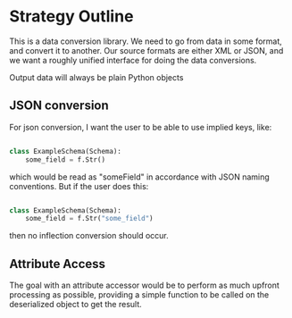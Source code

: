 # Strategy Outline

This is a data conversion library. We need to go from data in some format, and convert it to another. Our source formats are either XML or JSON, and we want a roughly unified interface for doing the data conversions.

Output data will always be plain Python objects


## JSON conversion

For json conversion, I want the user to be able to use implied keys, like:

```python

class ExampleSchema(Schema):
    some_field = f.Str()

```

which would be read as "someField" in accordance with JSON naming conventions. But if the user does this:

```python

class ExampleSchema(Schema):
    some_field = f.Str("some_field")

```

then no inflection conversion should occur. 


## Attribute Access

The goal with an attribute accessor would be to perform as much upfront processing as possible, providing a simple function to be called on the deserialized object to get the result. 
